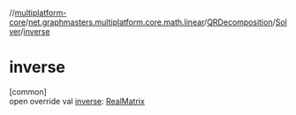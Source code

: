 //[multiplatform-core](../../../../index.md)/[net.graphmasters.multiplatform.core.math.linear](../../index.md)/[QRDecomposition](../index.md)/[Solver](index.md)/[inverse](inverse.md)

# inverse

[common]\
open override val [inverse](inverse.md): [RealMatrix](../../-real-matrix/index.md)
